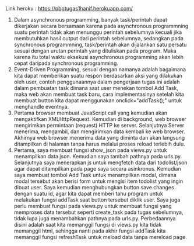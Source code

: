 Link heroku : https://pbptugas1hanif.herokuapp.com/

1. Dalam asynchronous programming, banyak task/perintah dapat dikerjakan secara bersamaan karena pada asynchronous programmning suatu perintah tidak akan menunggu perintah sebelumnya kecuali jika membutuhkan hasil output dari perintah sebelumnya, sedangkan pada synchronous programmning, task/perintah akan dijalankan satu persatu sesuai dengan urutan perintah yang dituliskan pada program. Maka karena itu total waktu eksekusi asynchronous programming akan lebih cepat daripada synchronous programming.
2. Event-Driven Programming, sesuai dengan namanya adalah bagaimana kita dapat memberikan suatu respon berdasarkan aksi yang dilakukan oleh user, contoh penggunaannya dalam pengerjaan tugas ini adalah dalam pembuatan task dimana saat user menekan tombol Add Task, maka web akan membuat task baru, cara implementasinya setelah kita membuat button kita dapat menggunakan onclick="addTask();" untuk menghandle eventnya.
3. Pertama browser membuat JavaScript call yang kemudian akan mengaktifkan XMLHttpRequest. Kemudian di background, web browser mengirimkan permintaan (request) HTTP ke server. Selanjutnya Server menerima, mengambil, dan mengirimkan data kembali ke web browser. Akhirnya web browser menerima data yang diminta dan akan langsung ditampilkan di halaman tanpa harus melalui proses reload terlebih dulu.
4. Pertama, saya membuat fungsi show_json pada views.py untuk menampilkan data json. Kemudian saya tambah pathnya pada urls.py. Selanjutnya saya menerapkan js untuk mengfetch data dari todolist/json agar dapat ditampilkan pada page saya secara asinkronus. Kemudian saya membuat tombol Add Task untuk menampilkan modal, dimana modal tersebut akan berisi form untuk mengisi item todolist yang ingin dibuat user. Saya kemudian menghubungkan button save changes dengan suatu id, agar kita dapat memberi tahu program untuk melakukan fungsi addTask saat button tersebut diklik user. Saya juga perlu membuat fungsi pada views.py untuk membuat fungsi yang memproses data tersebut seperti create_task pada tugas sebelumnya, tidak lupa juga menambahkan pathnya pada urls.py. Perbedaannya disini adalah saat kita memanggil fungsi di views.py kita tidak memanggil html, sehingga nanti pada akhir fungsi addTask kita memanggil fungsi refreshTask untuk meload data tanpa mereload page. 